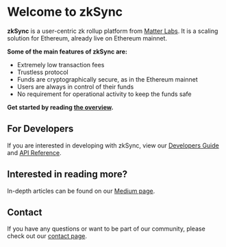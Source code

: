 # Welcome to zkSync

**zkSync** is a user-centric zk rollup platform from [Matter Labs](https://matter-labs.io). It is a scaling solution for
Ethereum, already live on Ethereum mainnet.

<!-- using HTML style instead of Markdown ## since our formatter screams when a title is punctuated -->
<b>Some of the main features of zkSync are:</b>

- Extremely low transaction fees
- Trustless protocol
- Funds are cryptographically secure, as in the Ethereum mainnet
- Users are always in control of their funds
- No requirement for operational activity to keep the funds safe

<b>Get started by reading [the overview](/faq/intro.md).</b>


## For Developers

If you are interested in developing with zkSync, view our [Developers Guide](/dev/) and [API Reference](/api).

## Interested in reading more?

In-depth articles can be found on our [Medium page](https://medium.com/matter-labs).

## Contact

If you have any questions or want to be part of our community, please check out our [contact page](/contact.md).
